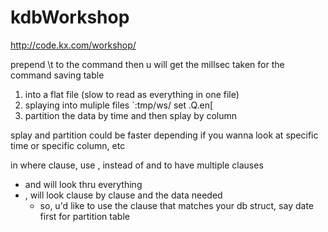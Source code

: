 kdbWorkshop
===========
http://code.kx.com/workshop/

prepend \t to the command then u will get the millsec taken for the command
saving table
1) into a flat file (slow to read as everything in one file)
2) splaying into muliple files 
	`:tmp/ws/ set .Q.en[
3) partition the data by time and then splay by column

splay and partition could be faster depending if you wanna look at specific time or specific column, etc

in where clause, use , instead of and to have multiple clauses
 - and will look thru everything
 - , will look clause by clause and the data needed
	- so, u'd like to use the clause that matches your db struct, say date first for partition table
